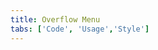 ```yaml
---
title: Overflow Menu
tabs: ['Code', 'Usage','Style']
---
```





<ComponentCode
    name="Overflow Menu"
    component="overflow-menu" 
    variation="overflow-menu"
    experimental="true"
    hasReactVersion="true"
    >
</ComponentCode>
<ComponentDocs component="overflow-menu" experimental="true"></ComponentDocs>
